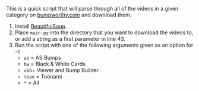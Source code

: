 This is a quick script that will parse through all of the videos in a given category on [bumpworthy.com](bumpworthy.com) and download them.

1. Install [BeautifulSoup](https://www.crummy.com/software/BeautifulSoup/bs4/doc/).
1. Place `main.py` into the directory that you want to download the videos to, or add a string as a first parameter in line 43.
1. Run the script with one of the following arguments given as an option for -c
   * `as` = AS Bumps
   * `bw` = Black & White Cards
   * `vbb`= Viewer and Bump Builder
   * `toon` = Toonami
   * `*` = All
